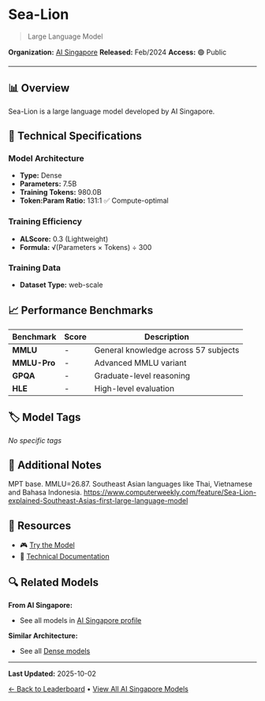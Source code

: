 # Sea-Lion

> Large Language Model

**Organization:** [AI Singapore](../../labs/ai-singapore.md)
**Released:** Feb/2024
**Access:** 🟢 Public

---

## 📊 Overview

Sea-Lion is a large language model developed by AI Singapore.

## 🔧 Technical Specifications

### Model Architecture
- **Type:** Dense
- **Parameters:** 7.5B
- **Training Tokens:** 980.0B
- **Token:Param Ratio:** 131:1 ✅ Compute-optimal

### Training Efficiency
- **ALScore:** 0.3 (Lightweight)
- **Formula:** √(Parameters × Tokens) ÷ 300

### Training Data
- **Dataset Type:** web-scale

## 📈 Performance Benchmarks

| Benchmark | Score | Description |
|-----------|-------|-------------|
| **MMLU** | - | General knowledge across 57 subjects |
| **MMLU-Pro** | - | Advanced MMLU variant |
| **GPQA** | - | Graduate-level reasoning |
| **HLE** | - | High-level evaluation |

## 🏷️ Model Tags

_No specific tags_

## 📝 Additional Notes

MPT base. MMLU=26.87. Southeast Asian languages like Thai, Vietnamese and Bahasa Indonesia. https://www.computerweekly.com/feature/Sea-Lion-explained-Southeast-Asias-first-large-language-model

## 🔗 Resources

- 🎮 [Try the Model](https://aisingapore.org/aiproducts/sea-lion/)
- 📄 [Technical Documentation](https://huggingface.co/aisingapore/sealion7b)

## 🔍 Related Models

**From AI Singapore:**
- See all models in [AI Singapore profile](../../labs/ai-singapore.md)

**Similar Architecture:**
- See all [Dense models](../../architectures/dense.md)

---

**Last Updated:** 2025-10-02

[← Back to Leaderboard](../../README.md) • [View All AI Singapore Models](../../labs/ai-singapore.md)
